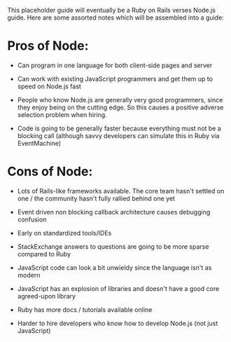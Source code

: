 This placeholder guide will eventually be a Ruby on Rails verses Node.js guide.  Here are some assorted notes which will be assembled into a guide:

<h1> Pros of Node: </h1>

- Can program in one language for both client-side pages and server

- Can work with existing JavaScript programmers and get them up to speed on Node.js fast

- People who know Node.js are generally very good programmers, since they enjoy being on the cutting edge.  So this causes a positive adverse selection problem when hiring.

- Code is going to be generally faster because everything must not be a blocking call (although savvy developers can simulate this in Ruby via EventMachine)

<h1> Cons of Node: </h1>

- Lots of Rails-like frameworks available. The core team hasn't settled on one / the community hasn't fully rallied behind one yet

- Event driven non blocking callback architecture causes debugging confusion

- Early on standardized tools/IDEs

- StackExchange answers to questions are going to be more sparse compared to Ruby

- JavaScript code can look a bit unwieldy since the language isn't as modern

- JavaScript has an explosion of libraries and doesn't have a good core agreed-upon library

- Ruby has more docs / tutorials available online

- Harder to hire developers who know how to develop Node.js (not just JavaScript)

